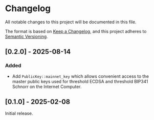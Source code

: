 # Changelog

All notable changes to this project will be documented in this file.

The format is based on [Keep a Changelog](https://keepachangelog.com/en/1.0.0/),
and this project adheres to [Semantic Versioning](https://semver.org/spec/v2.0.0.html).

## [0.2.0] - 2025-08-14

### Added

- Add `PublicKey::mainnet_key` which allows convenient access to the master public
  keys used for threshold ECDSA and threshold BIP341 Schnorr on the Internet Computer.

## [0.1.0] - 2025-02-08

Initial release.
